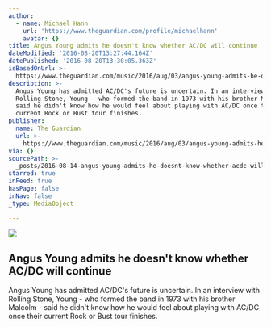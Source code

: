 ```yaml
---
author:
  - name: Michael Hann
    url: 'https://www.theguardian.com/profile/michaelhann'
    avatar: {}
title: Angus Young admits he doesn't know whether AC/DC will continue
dateModified: '2016-08-20T13:27:44.164Z'
datePublished: '2016-08-20T13:30:05.363Z'
isBasedOnUrl: >-
  https://www.theguardian.com/music/2016/aug/03/angus-young-admits-he-doesnt-know-whether-acdc-will-continue
description: >-
  Angus Young has admitted AC/DC's future is uncertain. In an interview with
  Rolling Stone, Young - who formed the band in 1973 with his brother Malcolm -
  said he didn't know how he would feel about playing with AC/DC once their
  current Rock or Bust tour finishes.
publisher:
  name: The Guardian
  url: >-
    https://www.theguardian.com/music/2016/aug/03/angus-young-admits-he-doesnt-know-whether-acdc-will-continue
via: {}
sourcePath: >-
  _posts/2016-08-14-angus-young-admits-he-doesnt-know-whether-acdc-will-contin.md
starred: true
inFeed: true
hasPage: false
inNav: false
_type: MediaObject

---
```

<article style=""><img src="https://i.guim.co.uk/img/media/57e60544401df3a8d40c2a48b81eb8eaef1c0c2a/0_173_3465_2080/3465.jpg?w=1200&amp;h=630&amp;q=55&amp;auto=format&amp;usm=12&amp;fit=crop&amp;bm=normal&amp;ba=bottom%2Cleft&amp;blend64=aHR0cHM6Ly91cGxvYWRzLmd1aW0uY28udWsvMjAxNi8wNS8yNS9vdmVybGF5LWxvZ28tMTIwMC05MF9vcHQucG5n&amp;s=fe509b24c9f9fc0d89288231e1bd0acc" /><h1>Angus Young admits he doesn't know whether AC/DC will continue</h1><p>Angus Young has admitted AC/DC's future is uncertain. In an interview with Rolling Stone, Young - who formed the band in 1973 with his brother Malcolm - said he didn't know how he would feel about playing with AC/DC once their current Rock or Bust tour finishes.</p></article>